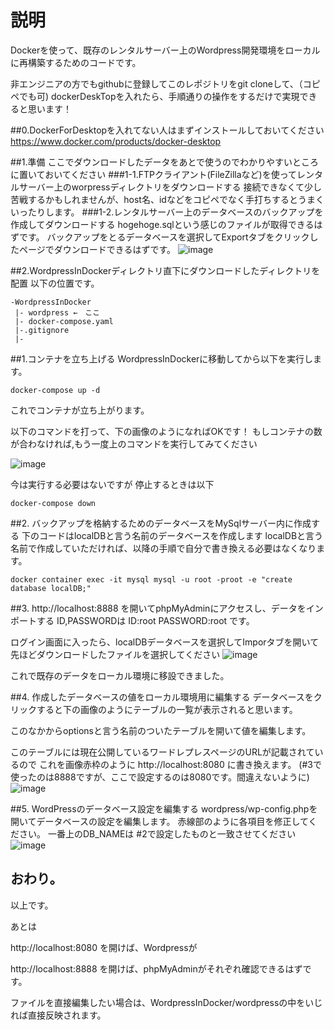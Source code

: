# 説明

Dockerを使って、既存のレンタルサーバー上のWordpress開発環境をローカルに再構築するためのコードです。

非エンジニアの方でもgithubに登録してこのレポジトリをgit cloneして、（コピペでも可)
dockerDeskTopを入れたら、手順通りの操作をするだけで実現できると思います！

##0.DockerForDesktopを入れてない人はまずインストールしておいてください
https://www.docker.com/products/docker-desktop

##1.準備
ここでダウンロードしたデータをあとで使うのでわかりやすいところに置いておいてください
###1-1.FTPクライアント(FileZillaなど)を使ってレンタルサーバー上のworpressディレクトリをダウンロードする
接続できなくて少し苦戦するかもしれませんが、host名、idなどをコピペでなく手打ちするとうまくいったりします。
###1-2.レンタルサーバー上のデータベースのバックアップを作成してダウンロードする
 hogehoge.sqlという感じのファイルが取得できるはずです。
バックアップをとるデータベースを選択してExportタブをクリックしたページでダウンロードできるはずです。
![image](https://user-images.githubusercontent.com/42676382/106375949-04d1b180-63d4-11eb-8c37-dfb35b8564d4.png)

##2.WordpressInDockerディレクトリ直下にダウンロードしたディレクトリを配置
以下の位置です。
```
-WordpressInDocker
 |- wordpress ←　ここ
 |- docker-compose.yaml
 |-.gitignore
 |-
```
##1.コンテナを立ち上げる
WordpressInDockerに移動してから以下を実行します。

```
docker-compose up -d
```
これでコンテナが立ち上がります。

以下のコマンドを打って、下の画像のようになればOKです！
もしコンテナの数が合わなければ,もう一度上のコマンドを実行してみてください

![image](https://user-images.githubusercontent.com/42676382/106376435-a78c2f00-63d8-11eb-8a4f-278332211d5e.png)


今は実行する必要はないですが
停止するときは以下

```
docker-compose down
```
##2. バックアップを格納するためのデータベースをMySqlサーバー内に作成する
下のコードはlocalDBと言う名前のデータベースを作成します
localDBと言う名前で作成していただければ、以降の手順で自分で書き換える必要はなくなります。
```
docker container exec -it mysql mysql -u root -proot -e "create database localDB;"
```
##3. http://localhost:8888 を開いてphpMyAdminにアクセスし、データをインポートする
ID,PASSWORDは
ID:root
PASSWORD:root
です。

ログイン画面に入ったら、localDBデータベースを選択してImporタブを開いて先ほどダウンロードしたファイルを選択してください
![image](https://user-images.githubusercontent.com/42676382/106376012-80336300-63d4-11eb-8d87-a1a5869cbe2d.png)

これで既存のデータをローカル環境に移設できました。

##4. 作成したデータベースの値をローカル環境用に編集する
データベースをクリックすると下の画像のようにテーブルの一覧が表示されると思います。

このなかからoptionsと言う名前のついたテーブルを開いて値を編集します。

このテーブルには現在公開しているワードレプレスページのURLが記載されているので
これを画像赤枠のように http://localhost:8080 に書き換えます。
(#3で使ったのは8888ですが、ここで設定するのは8080です。間違えないように) 
![image](https://user-images.githubusercontent.com/42676382/106375670-680e1480-63d1-11eb-9d33-96676c0091fb.png)

##5. WordPressのデータベース設定を編集する
wordpress/wp-config.phpを開いてデータベースの設定を編集します。
赤線部のように各項目を修正してください。
一番上のDB_NAMEは #2で設定したものと一致させてください
![image](https://user-images.githubusercontent.com/42676382/106375793-aa842100-63d2-11eb-955e-f6f73827a414.png)


## おわり。

以上です。

あとは

http://localhost:8080 を開けば、Wordpressが

http://localhost:8888 を開けば、phpMyAdminがそれぞれ確認できるはずです。

ファイルを直接編集したい場合は、WordpressInDocker/wordpressの中をいじれば直接反映されます。

